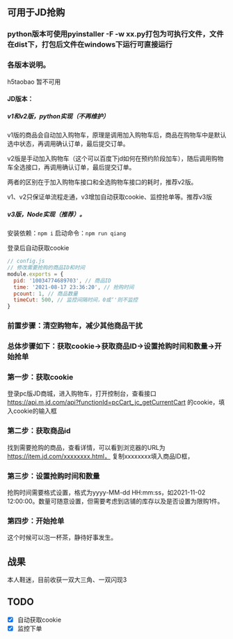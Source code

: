 ## 可用于JD抢购

### python版本可使用pyinstaller -F -w xx.py打包为可执行文件，文件在dist下，打包后文件在windows下运行可直接运行

### 各版本说明。
h5taobao 暂不可用

#### JD版本：

##### v1和v2版，python实现（不再维护）
v1版的商品会自动加入购物车，原理是调用加入购物车后，商品在购物车中是默认选中状态，再调用确认订单，最后提交订单。

v2版是手动加入购物车（这个可以百度下jd如何在预约阶段加车），随后调用购物车全选接口，再调用确认订单，最后提交订单。

两者的区别在于加入购物车接口和全选购物车接口的耗时，推荐v2版。

v1、v2只保证单流程走通，v3增加自动获取cookie、监控抢单等。推荐v3版

##### v3版，Node实现（推荐）。
安装依赖：``npm i``
启动命令：``npm run qiang``

登录后自动获取cookie
```js
// config.js
// 修改需要抢购的商品ID和时间
module.exports = {
  pid: '10034774689703', // 商品ID
  time: '2021-08-17 23:36:20', // 抢购时间
  pcount: 1, // 商品数量
  timeCut: 500, // 监控间隔时间，0或‘'则不监控
}
```

### 前置步骤：清空购物车，减少其他商品干扰
### 总体步骤如下：获取cookie->获取商品ID->设置抢购时间和数量->开始抢单

### 第一步：获取cookie
登录pc版JD商城，进入购物车，打开控制台，查看接口 
https://api.m.jd.com/api?functionId=pcCart_jc_getCurrentCart
的cookie，填入cookie的输入框

### 第二步：获取商品id
找到需要抢购的商品，查看详情，可以看到浏览器的URL为
https://item.jd.com/xxxxxxxx.html，
复制xxxxxxxx填入商品ID框，

### 第三步：设置抢购时间和数量
抢购时间需要格式设置，格式为yyyy-MM-dd HH:mm:ss，如2021-11-02 12:00:00。数量可随意设置，但需要考虑到店铺的库存以及是否设置为限购1件。

### 第四步：开始抢单
这个时候可以泡一杯茶，静待好事发生。

## 战果
本人鞋迷，目前收获一双大三角、一双闪现3

## TODO
+ [x] 自动获取cookie
+ [x] 监控下单
